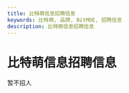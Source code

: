 ```yaml
---
title: 比特萌信息招聘信息
keywords: 比特萌, 品牌, BitMOE, 招聘信息
description: 比特萌信息招聘信息
---
```


# 比特萌信息招聘信息

暂不招人